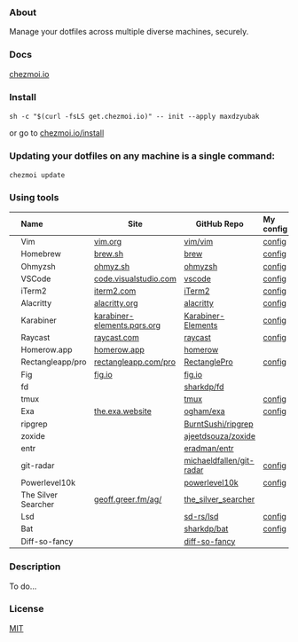 ### About
Manage your dotfiles across multiple diverse machines, securely.

### Docs
[chezmoi.io](https://chezmoi.io/)

### Install
```
sh -c "$(curl -fsLS get.chezmoi.io)" -- init --apply maxdzyubak
```
or go to
[chezmoi.io/install](https://www.chezmoi.io/install/)
### Updating your dotfiles on any machine is a single command:
```
chezmoi update
```
### Using tools
| | Name | Site | GitHub Repo | My config |
| --- | :--- | ---- | ------ | :---- |
|![](assets/img/vim.svg)| Vim |[vim.org](https://www.vim.org/)| [vim/vim](https://github.com/vim/vim) | [config](https://github.com/maxdzyubak/dotfiles/tree/main/dot_vim) |
|![](assets/img/brew.svg)| Homebrew | [brew.sh](https://brew.sh/]) | [brew](https://github.com/Homebrew/brew) | [config](https://github.com/maxdzyubak/dotfiles/blob/main/Brewfile) |
|![](assets/img/ohmyzsh.svg)| Ohmyzsh | [ohmyz.sh](https://ohmyz.sh/) | [ohmyzsh](https://github.com/ohmyzsh/ohmyzsh) | [config](https://github.com/maxdzyubak/dotfiles/blob/main/dot_zshrc) |
|![](assets/img/vscode.svg)| VSCode | [code.visualstudio.com](https://code.visualstudio.com/) | [vscode](https://github.com/Microsoft/vscode/) | [config](https://github.com/maxdzyubak/dotfiles/tree/main/private_Library/private_Application%20Support/private_Code/User) |
|![](assets/img/iterm2.svg)| iTerm2 | [iterm2.com](https://iterm2.com/) | [iTerm2](https://github.com/gnachman/iTerm2) | [config](https://github.com/maxdzyubak/dotfiles/tree/main/iterm2) |
|![](assets/img/alacritty-logo.svg)| Alacritty | [alacritty.org](https://alacritty.org/) | [alacritty](https://github.com/alacritty/alacritty) | [config](https://github.com/maxdzyubak/dotfiles/blob/main/dot_config/alacritty/alacritty.yml) |
|![](assets/img/karabiner.svg)| Karabiner | [karabiner-elements.pqrs.org](https://karabiner-elements.pqrs.org/) | [Karabiner-Elements](https://github.com/pqrs-org/Karabiner-Elements) | [config](https://github.com/maxdzyubak/dotfiles/blob/main/dot_config/private_karabiner/private_karabiner.json) |
|![](assets/img/raycast.svg)| Raycast | [raycast.com](https://www.raycast.com/) | [raycast](https://github.com/raycast) | [config](https://github.com/maxdzyubak/dotfiles/tree/main/dot_config/raycast) |
|![](assets/img/homerow.svg)| Homerow.app | [homerow.app](https://www.homerow.app/) | [homerow](https://github.com/dexterleng/homerow) |
|![](assets/img/rectanglepro.svg)| Rectangleapp/pro | [rectangleapp.com/pro](https://rectangleapp.com/pro) | [RectanglePro](https://github.com/rxhanson/RectanglePro-Community) | [config](https://github.com/maxdzyubak/dotfiles/blob/main/dot_config/RectangleProConfig.json) |
|![](assets/img/fig.svg)| Fig | [fig.io](https://fig.io/) | [fig.io](https://github.com/withfig) |  |
|![]()| fd | | [sharkdp/fd](https://github.com/sharkdp/fd) | |
|![]()| tmux | | [tmux](https://github.com/tmux/tmux) | [config](https://github.com/maxdzyubak/dotfiles/blob/main/dot_config/tmux/tmux.conf.local) |
|![]()| Exa | [the.exa.website](https://the.exa.website/) | [ogham/exa](https://github.com/ogham/exa) | [config](https://github.com/maxdzyubak/dotfiles/blob/main/dot_zshrc) |
|![]()| ripgrep | | [BurntSushi/ripgrep](https://github.com/BurntSushi/ripgrep) | |
|![]()| zoxide | | [ajeetdsouza/zoxide](https://github.com/ajeetdsouza/zoxide) | |
|![]()| entr | | [eradman/entr](https://github.com/eradman/entr) | |
|![]()| git-radar | | [michaeldfallen/git-radar](https://github.com/michaeldfallen/git-radar) | [config](https://github.com/maxdzyubak/dotfiles/blob/main/dot_zshrc#L89) |
|![]()| Powerlevel10k | []() | [powerlevel10k](https://github.com/romkatv/powerlevel10k) | [config](https://github.com/maxdzyubak/dotfiles/blob/main/dot_p10k.zsh) |
|![]()| The Silver Searcher | [geoff.greer.fm/ag/](https://geoff.greer.fm/ag/) | [the_silver_searcher](https://github.com/ggreer/the_silver_searcher) | |
|![]()| Lsd | []() | [sd-rs/lsd](https://github.com/lsd-rs/lsd) | [config](https://github.com/maxdzyubak/dotfiles/blob/main/dot_zshrc) |
|![]()| Bat | []() | [sharkdp/bat](https://github.com/sharkdp/bat) | [config](https://github.com/maxdzyubak/dotfiles/blob/main/dot_zshrc) |
|![]()| Diff-so-fancy | []() | [diff-so-fancy](https://github.com/so-fancy/diff-so-fancy) | |

### Description
To do...

### License
[MIT](https://opensource.org/license/mit/)
